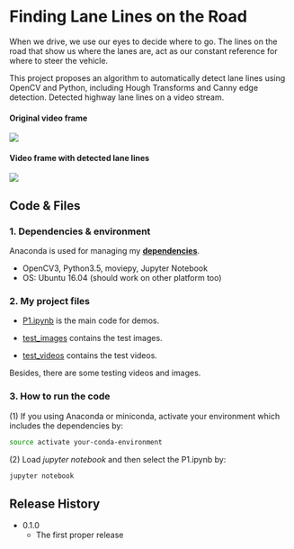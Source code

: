 # **Finding Lane Lines on the Road** 

When we drive, we use our eyes to decide where to go. The lines on the road that 
show us where the lanes are, act as our constant reference for where to steer the 
vehicle. 

This project proposes an algorithm to automatically detect lane lines using 
OpenCV and Python, including Hough Transforms and Canny edge detection. 
Detected highway lane lines on a video stream. 

#### Original video frame
![][image0]

#### Video frame with detected lane lines
![][image1]

## Code & Files
### 1. Dependencies & environment

Anaconda is used for managing my [**dependencies**](https://github.com/udacity/CarND-Term1-Starter-Kit).

* OpenCV3, Python3.5, moviepy, Jupyter Notebook
* OS: Ubuntu 16.04 (should work on other platform too)

### 2. My project files

* [P1.ipynb](P1.ipynb) is the main code for demos.

* [test_images](test_images) contains the test images.
 
* [test_videos](test_videos) contains the test videos.

Besides, there are some testing videos and images.

### 3. How to run the code

(1) If you using Anaconda or miniconda, activate your environment which includes the dependencies by:
```sh
source activate your-conda-environment
```

(2) Load _jupyter notebook_ and then select the P1.ipynb by:
```sh
jupyter notebook
```


## Release History

* 0.1.0
    * The first proper release


[//]: # (References)
[image0]: test_images/solidWhiteCurve.jpg
[image1]: test_images/augmented/solidWhiteCurve_augmented.jpg

